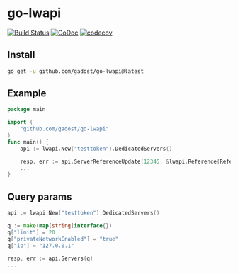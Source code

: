 # go-lwapi

[![Build Status](https://travis-ci.org/gadost/go-lwapi.svg?branch=main)](https://travis-ci.org/gadost/go-lwapi) [![GoDoc](https://godoc.org/github.com/gadost/go-lwapi?status.svg)](https://godoc.org/github.com/gadost/go-lwapi)   [![codecov](https://codecov.io/gh/gadost/go-lwapi/branch/main/graph/badge.svg)](https://codecov.io/gh/gadost/go-lwapi)

## Install

```sh
go get -u github.com/gadost/go-lwapi@latest
```

## Example

```go
package main 

import (
    "github.com/gadost/go-lwapi"
)
func main() {
    api := lwapi.New("testtoken").DedicatedServers()

    resp, err := api.ServerReferenceUpdate(12345, &lwapi.Reference{Reference: "test-server"})
    ...
}
```

## Query params

```go
api := lwapi.New("testtoken").DedicatedServers()

q := make(map[string]interface{})
q["limit"] = 20
q["privateNetworkEnabled"] = "true"
q["ip"] = "127.0.0.1"

resp, err := api.Servers(q)
...
```
